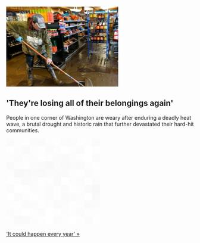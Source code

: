 
!['They're losing all of their belongings again'](./20211120235847.png)
## 'They're losing all of their belongings again'

People in one corner of Washington are weary after enduring a deadly heat wave, a brutal drought and historic rain that further devastated their hard-hit communities.

![pic](../square_bg.png)

['It could happen every year' »](https://www.yahoo.com/news/flooding-washington-state-leaves-residents-093023325.html)
